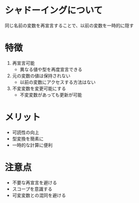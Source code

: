 # シャドーイングについて

同じ名前の変数を再宣言することで、以前の変数を一時的に隠す

# 特徴

1. 再宣言可能
   - 異なる値や型を再度宣言できる
1. 元の変数の値は保持されない
   - 以前の変数にアクセスする方法はない
1. 不変変数を変更可能にする
   - 不変変数があっても更新が可能

# メリット

- 可読性の向上
- 型変換を簡素に
- 一時的な計算に便利

# 注意点

- 不要な再宣言を避ける
- スコープを意識する
- 可変変数との混同を避ける
